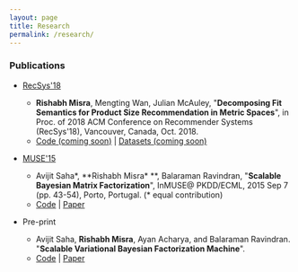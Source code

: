 ```yaml
---
layout: page
title: Research
permalink: /research/
---
```


### Publications

* [RecSys'18](https://recsys.acm.org/recsys18/)

  * **Rishabh Misra**, Mengting Wan, Julian McAuley, "**Decomposing Fit Semantics for Product Size Recommendation in Metric Spaces**", in Proc. of 2018 ACM Conference on Recommender Systems (RecSys'18), Vancouver, Canada, Oct. 2018.
  * [Code (coming soon)]() \| [Datasets (coming soon)]()


* [MUSE'15](https://www.kde.cs.uni-kassel.de/ws/muse2015)

  * Avijit Saha*, **Rishabh Misra\* **, Balaraman Ravindran, "**Scalable Bayesian Matrix Factorization**", InMUSE@ PKDD/ECML, 2015 Sep 7 (pp. 43-54), Porto, Portugal. (\* equal contribution)
  * [Code](https://github.com/rishabhmisra/Scalable-Bayesian-Matrix-Factorization) \| [Paper](https://dl.acm.org/citation.cfm?id=3053877)
  

* Pre-print

  * Avijit Saha, **Rishabh Misra**, Ayan Acharya, and Balaraman Ravindran. "**Scalable Variational Bayesian Factorization Machine**".
  * [Code](https://github.com/rishabhmisra/Scalable-Variational-Bayesian-Factorization-Machine) \| [Paper](https://www.researchgate.net/profile/Rishabh_Misra/publication/320408037_Scalable_Variational_Bayesian_Factorization_Machine/links/59e32a86aca2724cbfe36911/Scalable-Variational-Bayesian-Factorization-Machine.pdf)
